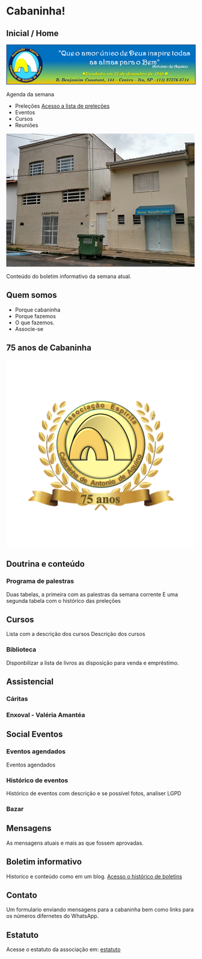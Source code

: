 # Cabaninha!

## Inicial / Home

![picture alt](banner.png "Banner")

Agenda da semana
* Preleções [Acesso a lista de preleções](prelecoes)
* Eventos
* Cursos
* Reuniões

![picture alt](fachada.jpg "Fachada")

Conteúdo do boletim informativo da semana atual.

## Quem somos

* Porque cabaninha
* Porque fazemos
* O que fazemos.
* Associe-se

## 75 anos de Cabaninha

![picture alt](Cabaninha_Logo_75_anos.png "Logo de 75 anos do Cabaninha")

## Doutrina e conteúdo

### Programa de palestras

Duas tabelas, a primeira com as palestras da semana corrente
E uma segunda tabela com o histórico das preleções

## Cursos

Lista com a descrição dos cursos
Descrição dos cursos

### Biblioteca

Disponbilizar a lista de livros as disposição para venda e empréstimo.

## Assistencial

### Cáritas

### Enxoval - Valéria Amantéa

## Social Eventos

### Eventos agendados
Eventos agendados

### Histórico de eventos
Histórico de eventos com descrição e se possível fotos, analiser LGPD

### Bazar

## Mensagens

As mensagens atuais e mais as que fossem aprovadas.

## Boletim informativo

Historico e conteúdo como em um blog.
[Acesso o histórico de boletins](boletins)

## Contato

Um formulario enviando mensagens para a cabaninha bem como links para os números difernetes do WhatsApp.

## Estatuto

Acesse o estatuto da associação em: [estatuto](estatuto)

